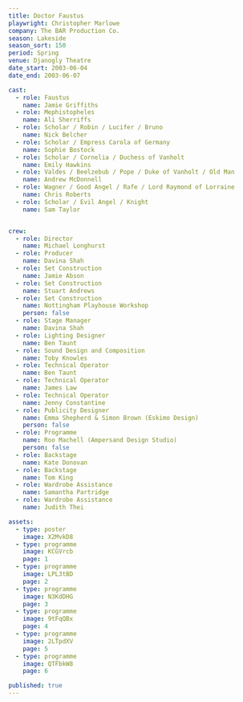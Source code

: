 ```yaml
---
title: Doctor Faustus
playwright: Christopher Marlowe
company: The BAR Production Co.
season: Lakeside
season_sort: 150
period: Spring
venue: Djanogly Theatre
date_start: 2003-06-04
date_end: 2003-06-07

cast:
  - role: Faustus
    name: Jamie Griffiths
  - role: Mephistopheles
    name: Ali Sherriffs
  - role: Scholar / Robin / Lucifer / Bruno
    name: Nick Belcher
  - role: Scholar / Empress Carola of Germany
    name: Sophie Bostock
  - role: Scholar / Cornelia / Duchess of Vanholt
    name: Emily Hawkins
  - role: Valdes / Beelzebub / Pope / Duke of Vanholt / Old Man
    name: Andrew McDonnell
  - role: Wagner / Good Angel / Rafe / Lord Raymond of Lorraine
    name: Chris Roberts
  - role: Scholar / Evil Angel / Knight
    name: Sam Taylor


crew:
  - role: Director
    name: Michael Longhurst
  - role: Producer
    name: Davina Shah
  - role: Set Construction
    name: Jamie Abson
  - role: Set Construction
    name: Stuart Andrews
  - role: Set Construction
    name: Nottingham Playhouse Workshop
    person: false
  - role: Stage Manager
    name: Davina Shah
  - role: Lighting Designer
    name: Ben Taunt
  - role: Sound Design and Composition
    name: Toby Knowles
  - role: Technical Operator
    name: Ben Taunt
  - role: Technical Operator
    name: James Law
  - role: Technical Operator
    name: Jenny Constantine
  - role: Publicity Designer
    name: Emma Shepherd & Simon Brown (Eskimo Design)
    person: false
  - role: Programme
    name: Roo Machell (Ampersand Design Studio)
    person: false
  - role: Backstage
    name: Kate Donovan
  - role: Backstage
    name: Tom King
  - role: Wardrobe Assistance
    name: Samantha Partridge
  - role: Wardrobe Assistance
    name: Judith Thei

assets:
  - type: poster
    image: X2MvkD8
  - type: programme
    image: KCGVrcb
    page: 1
  - type: programme
    image: LPL3tBD
    page: 2
  - type: programme
    image: N3KdDHG
    page: 3
  - type: programme
    image: 9tFqQBx
    page: 4
  - type: programme
    image: 2LTpdXV
    page: 5
  - type: programme
    image: QTFbkW8
    page: 6

published: true
---
```


  

